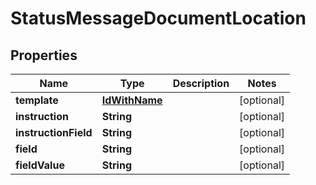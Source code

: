 
# StatusMessageDocumentLocation

## Properties
Name | Type | Description | Notes
------------ | ------------- | ------------- | -------------
**template** | [**IdWithName**](IdWithName.md) |  |  [optional]
**instruction** | **String** |  |  [optional]
**instructionField** | **String** |  |  [optional]
**field** | **String** |  |  [optional]
**fieldValue** | **String** |  |  [optional]




